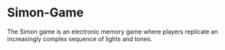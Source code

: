 # Simon-Game
The Simon game is an electronic memory game where players replicate an increasingly complex sequence of lights and tones.
